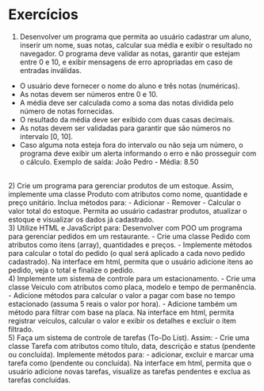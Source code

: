 # Exercícios

1) Desenvolver um programa que permita ao usuário cadastrar um aluno, inserir um nome, suas notas, calcular sua média e exibir o resultado no navegador. O programa deve validar as notas, garantir que estejam entre 0 e 10, e exibir mensagens de erro apropriadas em caso de entradas inválidas.
- O usuário deve fornecer o nome do aluno e três notas (numéricas).
- As notas devem ser números entre 0 e 10.
- A média deve ser calculada como a soma das notas dividida pelo número de notas fornecidas.
- O resultado da média deve ser exibido com duas casas decimais.
- As notas devem ser validadas para garantir que são números no intervalo [0, 10].
- Caso alguma nota esteja fora do intervalo ou não seja um número, o programa deve exibir um alerta informando o erro e não prosseguir com o cálculo.
Exemplo de saída: João Pedro - Média: 8.50
</br>
2) Crie um programa para gerenciar produtos de um estoque.
 Assim, implemente uma classe Produto com atributos como nome, quantidade e preço unitário. Inclua métodos para:
- Adicionar  
- Remover 
- Calcular o valor total do estoque.
Permita ao usuário cadastrar produtos, atualizar o estoque e visualizar os dados já cadastrado.
</br>
3) Utilize HTML e JavaScript para:
  Desenvolver com POO um programa para gerenciar pedidos em um restaurante.
- Crie uma classe Pedido com atributos como itens (array), quantidades e preços.
- Implemente métodos para calcular o total do pedido (o qual será aplicado a cada novo pedido cadastrado).
Na interface em html, permita que o usuário adicione itens ao pedido, veja o total e finalize o pedido.
</br>
4) Implemente um sistema de controle para um estacionamento.
- Crie uma classe Veiculo com atributos como placa, modelo e tempo de permanência.
- Adicione métodos para calcular o valor a pagar com base no tempo estacionado (assuma 5 reais o valor por hora).
- Adicione também um método para filtrar com base na placa. 
Na interface em html, permita registrar veículos, calcular o valor e exibir os detalhes e excluir o item filtrado.
</br>
5) Faça um sistema de controle de tarefas (To-Do List). Assim:
- Crie uma classe Tarefa com atributos como título, data, descrição e status (pendente ou concluída).
Implemente métodos para:
 - adicionar, excluir e marcar uma tarefa como (pendente ou concluída).
Na interface em html, permita que o usuário adicione novas tarefas, visualize as tarefas pendentes e exclua as tarefas concluídas.
